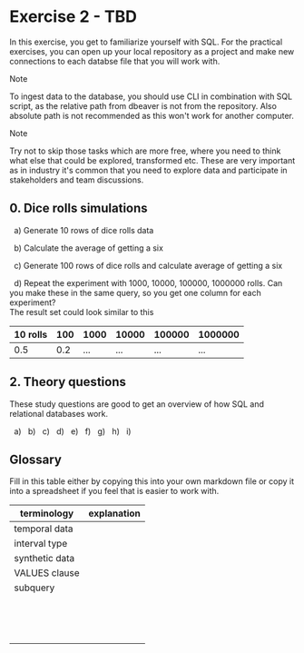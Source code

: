 # Exercise 2 - TBD

In this exercise, you get to familiarize yourself with SQL. For the practical exercises, you can open up your local repository as a project and make new connections to each databse file that you will work with.

> [!NOTE]
> To ingest data to the database, you should use CLI in combination with SQL script, as the relative path from dbeaver is not from the repository. Also absolute path is not recommended as this won't work for another computer.

> [!NOTE]
> Try not to skip those tasks which are more free, where you need to think what else that could be explored, transformed etc. These are very important as in industry it's common that you need to explore data and participate in stakeholders and team discussions.

## 0. Dice rolls simulations

&nbsp; a) Generate 10 rows of dice rolls data

&nbsp; b) Calculate the average of getting a six

&nbsp; c) Generate 100 rows of dice rolls and calculate average of getting a six

&nbsp; d) Repeat the experiment with 1000, 10000, 100000, 1000000 rolls. Can you make these in the same query, so you get one column for each experiment?  
The result set could look similar to this

| 10 rolls | 100 | 1000 | 10000 | 100000 | 1000000 |
| -------- | --- | ---- | ----- | ------ | ------- |
| 0.5      | 0.2 | ...  | ...   | ...    | ...     |



## 2. Theory questions

These study questions are good to get an overview of how SQL and relational databases work.

&nbsp; a)
&nbsp; b)
&nbsp; c)
&nbsp; d)
&nbsp; e)
&nbsp; f)
&nbsp; g)
&nbsp; h)
&nbsp; i)

## Glossary

Fill in this table either by copying this into your own markdown file or copy it into a spreadsheet if you feel that is easier to work with.

| terminology    | explanation |
| -------------- | ----------- |
| temporal data  |             |
| interval type  |             |
| synthetic data |             |
| VALUES clause  |             |
| subquery       |             |
|                |             |
|                |             |
|                |             |
|                |             |
|                |             |
|                |             |
|                |             |
|                |             |
|                |             |
|                |             |
|                |             |
|                |             |
|                |             |
|                |             |
